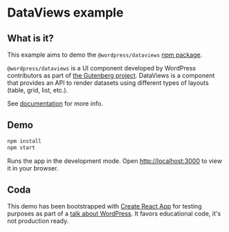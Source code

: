 # DataViews example

## What is it?

This example aims to demo the `@wordpress/dataviews` [npm package](https://www.npmjs.com/package/@wordpress/dataviews).

`@wordpress/dataviews` is a UI component developed by WordPress contributors as part of [the Gutenberg project](https://github.com/wordPress/gutenberg). DataViews is a component that provides an API to render datasets using different types of layouts (table, grid, list, etc.).

See [documentation](https://github.com/WordPress/gutenberg/tree/trunk/packages/dataviews) for more info.

## Demo

```sh
npm install
npm start
```

Runs the app in the development mode. Open [http://localhost:3000](http://localhost:3000) to view it in your browser.

## Coda

This demo has been bootstrapped with [Create React App](https://github.com/facebook/create-react-app) for testing purposes as part of a [talk about WordPress](https://index.gal/). It favors educational code, it's not production ready.
